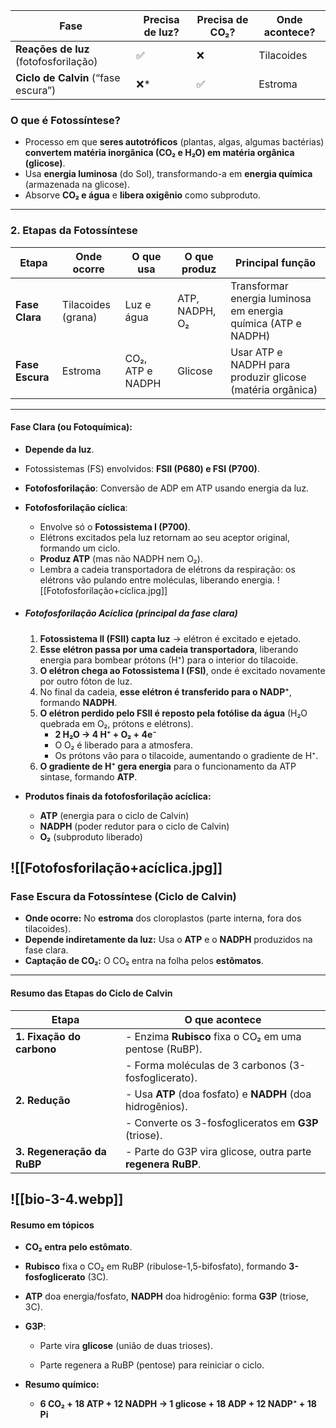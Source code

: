 
|Fase|Precisa de luz?|Precisa de CO₂?|Onde acontece?|
|---|---|---|---|
|**Reações de luz** (fotofosforilação)|✅|❌|Tilacoides|
|**Ciclo de Calvin** (“fase escura”)|❌*|✅|Estroma|

### **O que é Fotossíntese?**

- Processo em que **seres autotróficos** (plantas, algas, algumas bactérias) **convertem matéria inorgânica (CO₂ e H₂O) em matéria orgânica (glicose)**.
- Usa **energia luminosa** (do Sol), transformando-a em **energia química** (armazenada na glicose).
- Absorve **CO₂ e água** e **libera oxigênio** como subproduto.
    
    
---

### **2. Etapas da Fotossíntese**

| Etapa           | Onde ocorre        | O que usa        | O que produz   | Principal função                                              |
| --------------- | ------------------ | ---------------- | -------------- | ------------------------------------------------------------- |
| **Fase Clara**  | Tilacoides (grana) | Luz e água       | ATP, NADPH, O₂ | Transformar energia luminosa em energia química (ATP e NADPH) |
| **Fase Escura** | Estroma            | CO₂, ATP e NADPH | Glicose        | Usar ATP e NADPH para produzir glicose (matéria orgânica)     |

---

#### **Fase Clara (ou Fotoquímica):**

- **Depende da luz**.
- Fotossistemas (FS) envolvidos: **FSII (P680) e FSI (P700)**.
- **Fotofosforilação**: Conversão de ADP em ATP usando energia da luz.
- **Fotofosforilação cíclica**:
    - Envolve só o **Fotossistema I (P700)**.
    - Elétrons excitados pela luz retornam ao seu aceptor original, formando um ciclo.
    - **Produz ATP** (mas não NADPH nem O₂).
    - Lembra a cadeia transportadora de elétrons da respiração: os elétrons vão pulando entre moléculas, liberando energia.
![[Fotofosforilação+cíclica.jpg]]
- ##### **Fotofosforilação Acíclica (principal da fase clara)**
    1. **Fotossistema II (FSII) capta luz** → elétron é excitado e ejetado.
    2. **Esse elétron passa por uma cadeia transportadora**, liberando energia para bombear prótons (H⁺) para o interior do tilacoide.
    3. **O elétron chega ao Fotossistema I (FSI)**, onde é excitado novamente por outro fóton de luz.
    4. No final da cadeia, **esse elétron é transferido para o NADP⁺**, formando **NADPH**.
    5. **O elétron perdido pelo FSII é reposto pela fotólise da água** (H₂O quebrada em O₂, prótons e elétrons).
        - **2 H₂O → 4 H⁺ + O₂ + 4e⁻**
        - O O₂ é liberado para a atmosfera.
        - Os prótons vão para o tilacoide, aumentando o gradiente de H⁺.
    6. **O gradiente de H⁺ gera energia** para o funcionamento da ATP sintase, formando **ATP**.
        
- **Produtos finais da fotofosforilação acíclica:**
    - **ATP** (energia para o ciclo de Calvin)
    - **NADPH** (poder redutor para o ciclo de Calvin)
    - **O₂** (subproduto liberado)

![[Fotofosforilação+acíclica.jpg]]
----

### **Fase Escura da Fotossíntese (Ciclo de Calvin)**

- **Onde ocorre:** No **estroma** dos cloroplastos (parte interna, fora dos tilacoides).
- **Depende indiretamente da luz:** Usa o **ATP** e o **NADPH** produzidos na fase clara.
- **Captação de CO₂:** O CO₂ entra na folha pelos **estômatos**.

---

#### **Resumo das Etapas do Ciclo de Calvin**

|Etapa|O que acontece|
|---|---|
|**1. Fixação do carbono**|- Enzima **Rubisco** fixa o CO₂ em uma pentose (RuBP).|
||- Forma moléculas de 3 carbonos (3-fosfoglicerato).|
|**2. Redução**|- Usa **ATP** (doa fosfato) e **NADPH** (doa hidrogênios).|
||- Converte os 3-fosfogliceratos em **G3P** (triose).|
|**3. Regeneração da RuBP**|- Parte do G3P vira glicose, outra parte **regenera RuBP**.|
![[bio-3-4.webp]]
---

#### **Resumo em tópicos**

- **CO₂ entra pelo estômato**.
    
- **Rubisco** fixa o CO₂ em RuBP (ribulose-1,5-bifosfato), formando **3-fosfoglicerato** (3C).
    
- **ATP** doa energia/fosfato, **NADPH** doa hidrogênio: forma **G3P** (triose, 3C).
    
- **G3P**:
    
    - Parte vira **glicose** (união de duas trioses).
        
    - Parte regenera a RuBP (pentose) para reiniciar o ciclo.
        
- **Resumo químico:**
    
    - **6 CO₂ + 18 ATP + 12 NADPH → 1 glicose + 18 ADP + 12 NADP⁺ + 18 Pi**